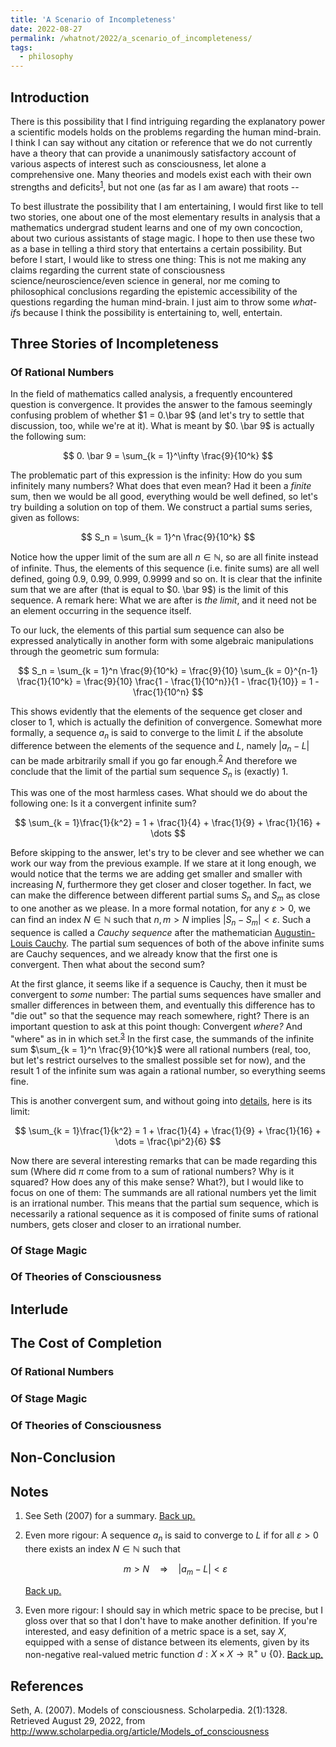 ```yaml
---
title: 'A Scenario of Incompleteness'
date: 2022-08-27
permalink: /whatnot/2022/a_scenario_of_incompleteness/
tags:
  - philosophy
---
```


## Introduction

There is this possibility that I find intriguing regarding the explanatory power a scientific models holds on the problems regarding the human mind-brain. I think I can say without any citation or reference that we do not currently have a theory that can provide a unanimously satisfactory account of various aspects of interest such as consciousness, let alone a comprehensive one. Many theories and models exist each with their own strengths and deficits<sup><a id="footnotemark1" href="/whatnot/2022/a_scenario_of_incompleteness/#footnotetext1">1</a></sup>, but not one (as far as I am aware) that roots --

To best illustrate the possibility that I am entertaining, I would first like to tell two stories, one about one of the most elementary results in analysis that a mathematics undergrad student learns and one of my own concoction, about two curious assistants of stage magic. I hope to then use these two as a base in telling a third story that entertains a certain possibility. But before I start, I would like to stress one thing: This is not me making any claims regarding the current state of consciousness science/neuroscience/even science in general, nor me coming to philosophical conclusions regarding the epistemic accessibility of the questions regarding the human mind-brain. I just aim to throw some *what-if*s because I think the possibility is entertaining to, well, entertain.

## Three Stories of Incompleteness

### Of Rational Numbers

In the field of mathematics called analysis, a frequently encountered question is convergence. It provides the answer to the famous seemingly confusing problem of whether $1 = 0.\bar 9$ (and let's try to settle that discussion, too, while we're at it). What is meant by $0. \bar 9$ is actually the following sum:

$$
0. \bar 9 = \sum_{k = 1}^\infty \frac{9}{10^k}
$$

The problematic part of this expression is the infinity: How do you sum infinitely many numbers? What does that even mean? Had it been a *finite* sum, then we would be all good, everything would be well defined, so let's try building a solution on top of them. We construct a partial sums series, given as follows:

$$
S_n = \sum_{k = 1}^n \frac{9}{10^k}
$$

Notice how the upper limit of the sum are all $n\in \mathbb N$, so are all finite instead of infinite. Thus, the elements of this sequence (i.e. finite sums) are all well defined, going $0.9$, $0.99$, $0.999$, $0.9999$ and so on. It is clear that the infinite sum that we are after (that is equal to $0. \bar 9$) is the limit of this sequence. A remark here: What we are after is *the limit*, and it need not be an element occurring in the sequence itself. 

To our luck, the elements of this partial sum sequence can also be expressed analytically in another form with some algebraic manipulations through the geometric sum formula:

$$
S_n = \sum_{k = 1}^n \frac{9}{10^k} = \frac{9}{10} \sum_{k = 0}^{n-1} \frac{1}{10^k} = \frac{9}{10} \frac{1 - \frac{1}{10^n}}{1 - \frac{1}{10}} = 1 - \frac{1}{10^n}
$$

This shows evidently that the elements of the sequence get closer and closer to $1$, which is actually the definition of convergence. Somewhat more formally, a sequence $a_n$ is said to converge to the limit $L$ if the absolute difference between the elements of the sequence and $L$, namely $\lvert a_n - L\rvert$ can be made arbitrarily small if you go far enough.<sup><a id="footnotemark2" href="/whatnot/2022/a_scenario_of_incompleteness/#footnotetext2">2</a></sup> And therefore we conclude that the limit of the partial sum sequence $S_n$ is (exactly) $1$.

This was one of the most harmless cases. What should we do about the following one: Is it a convergent infinite sum?

$$
\sum_{k = 1}\frac{1}{k^2} = 1 + \frac{1}{4} + \frac{1}{9} + \frac{1}{16} + \dots
$$

Before skipping to the answer, let's try to be clever and see whether we can work our way from the previous example. If we stare at it long enough, we would notice that the terms we are adding get smaller and smaller with increasing $N$, furthermore they get closer and closer together. In fact, we can make the difference between different partial sums $S_n$ and $S_m$ as close to one another as we please. In a more formal notation, for any $\varepsilon > 0$, we can find an index $N \in \mathbb N$ such that $n,m > N$ implies $\lvert S_n - S_m \rvert < \varepsilon$. Such a sequence is called a *Cauchy sequence* after the mathematician [Augustin-Louis Cauchy](https://www.wikiwand.com/en/Augustin-Louis_Cauchy). The partial sum sequences of both of the above infinite sums are Cauchy sequences, and we already know that the first one is convergent. Then what about the second sum?

At the first glance, it seems like if a sequence is Cauchy, then it must be convergent to *some* number: The partial sums sequences have smaller and smaller differences in between them, and eventually this difference has to "die out" so that the sequence may reach somewhere, right? There is an important question to ask at this point though: Convergent *where?* And "where" as in in which set.<sup><a id="footnotemark3" href="/whatnot/2022/a_scenario_of_incompleteness/#footnotetext3">3</a></sup> In the first case, the summands of the infinite sum $\sum_{k = 1}^n \frac{9}{10^k}$ were all rational numbers (real, too, but let's restrict ourselves to the smallest possible set for now), and the result $1$ of the infinite sum was again a rational number, so everything seems fine.

This is another convergent sum, and without going into [details](https://www.wikiwand.com/en/Basel_problem), here is its limit:

$$
\sum_{k = 1}\frac{1}{k^2} = 1 + \frac{1}{4} + \frac{1}{9} + \frac{1}{16} + \dots = \frac{\pi^2}{6}
$$

Now there are several interesting remarks that can be made regarding this sum (Where did $\pi$ come from to a sum of rational numbers? Why is it squared? How does any of this make sense? What?), but I would like to focus on one of them: The summands are all rational numbers yet the limit is an irrational number. This means that the partial sum sequence, which is necessarily a rational sequence as it is composed of finite sums of rational numbers, gets closer and closer to an irrational number.


### Of Stage Magic

### Of Theories of Consciousness

## Interlude

## The Cost of Completion

### Of Rational Numbers

### Of Stage Magic

### Of Theories of Consciousness

## Non-Conclusion

## Notes

1. <a id="footnotetext1"></a> See Seth (2007) for a summary. [Back up.](/whatnot/2022/a_scenario_of_incompleteness/#footnotemark1)
2. <a id="footnotetext2"></a> Even more rigour: A sequence $a_n$ is said to converge to $L$ if for all $\varepsilon > 0$ there exists an index $N\in \mathbb N$ such that
   
   $$
   m > N \quad \Rightarrow \quad \lvert a_m - L \rvert < \varepsilon
   $$

   [Back up.](/whatnot/2022/a_scenario_of_incompleteness/#footnotemark2) 
3. <a id="footnotetext3"></a> Even more rigour: I should say in which metric space to be precise, but I gloss over that so that I don't have to make another definition. If you're interested, and easy definition of a metric space is a set, say $X$, equipped with a sense of distance between its elements, given by its non-negative real-valued metric function $d:X \times X \to \mathbb R^+ \cup \{0\}$. [Back up.](/whatnot/2022/a_scenario_of_incompleteness/#footnotemark3) 

<!-- 1. <a id="footnotetext1"></a>  [Back up.](/whatnot/2022/a_scenario_of_incompleteness/#footnotemark1) 
<sup><a id="footnotemark1" href="/whatnot/2022/a_scenario_of_incompleteness/#footnotetext1">1</a></sup> -->

## References

Seth, A. (2007). Models of consciousness. Scholarpedia. 2(1):1328. Retrieved August 29, 2022, from http://www.scholarpedia.org/article/Models_of_consciousness 